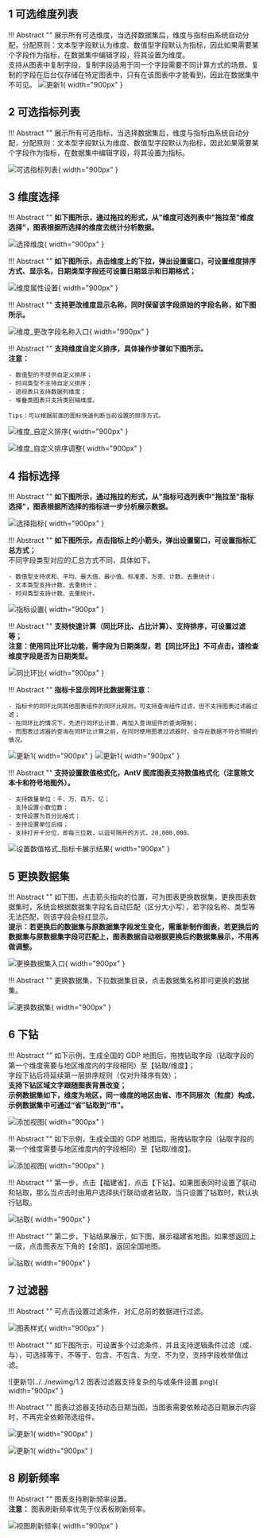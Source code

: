 ## 1 可选维度列表

!!! Abstract ""
    展示所有可选维度，当选择数据集后，维度与指标由系统自动分配，分配原则：文本型字段默认为维度、数值型字段默认为指标，因此如果需要某个字段作为指标，在数据集中编辑字段，将其设置为维度。  
    支持从图表中复制字段，复制字段适用于同一个字段需要不同计算方式的场景。复制的字段在后台仅存储在特定图表中，只有在该图表中才能看到，因此在数据集中不可见。
![更新1](../../newimg/1.8%20支持从图表中复制字段.png){ width="900px" }

## 2 可选指标列表

!!! Abstract ""
    展示所有可选指标，当选择数据集后，维度与指标由系统自动分配，分配原则：文本型字段默认为维度、数值型字段默认为指标，因此如果需要某个字段作为指标，在数据集中编辑字段，将其设置为指标。

![可选指标列表](../../img/view_generation/2.0指标列表.png){ width="900px" }

## 3 维度选择

!!! Abstract ""
    **如下图所示，通过拖拉的形式，从"维度可选列表中"拖拉至"维度选择"，图表根据所选择的维度去统计分析数据。**

![选择维度](../../img/view_generation/2.0选择维度.png){ width="900px" }

!!! Abstract ""
    **如下图所示，点击维度上的下拉，弹出设置窗口，可设置维度排序方式、显示名，日期类型字段还可设置日期显示和日期格式；**

![维度属性设置](../../img/view_generation/2.0维度排序.png){ width="900px" }

!!! Abstract ""
    **支持更改维度显示名称，同时保留该字段原始的字段名称，如下图所示。**

![维度_更改字段名称入口](../../img/view_generation/2.0更改维度名称.png){ width="900px" }

!!! Abstract ""
    **支持维度自定义排序，具体操作步骤如下图所示。**  
    **注意：**

    - 数值型的不提供自定义排序；
    - 时间类型不支持自定义排序；
    - 透视表只支持数据列维度；
    - 堆叠类图表只支持类别轴维度。

    Tips：可以根据前面的图标快速判断当前设置的排序方式。


![维度_自定义排序](../../img/view_generation/2.0自定义排序.png){ width="900px" }

![维度_自定义排序调整](../../img/view_generation/2.0设置自定义排序.png){ width="900px" }


## 4 指标选择

!!! Abstract ""
    **如下图所示，通过拖拉的形式，从"指标可选列表中"拖拉至"指标选择"，图表根据所选择的指标进一步分析展示数据。**

![选择指标](../../img/view_generation/2.0指标选择.png){ width="900px" }


!!! Abstract ""
    **如下图所示，点击指标上的小箭头，弹出设置窗口，可设置指标汇总方式；**  
    不同字段类型对应的汇总方式不同，具体如下。

    - 数值型支持求和、平均、最大值、最小值、标准差、方差、计数、去重统计；
    - 文本类型支持计数、去重统计；
    - 时间类型支持计数、去重统计。

![指标设置](../../img/view_generation/2.0指标汇总方式.png){ width="900px" }


!!! Abstract ""
    **支持快速计算（同比环比、占比计算）、支持排序，可设置过滤等；**  
    **注意：使用同比环比功能，需字段为日期类型，若【同比环比】不可点击，请检查维度字段是否为日期类型。**

![同比环比](../../img/view_generation/2.0指标快速计算.png){ width="900px" }

!!! Abstract ""
    **指标卡显示同环比数据需注意：**

    - 指标卡的同环比同其他图表组件的同环比规则，可支持查询组件过滤，但不支持图表过滤器过滤；
    - 在同环比的情况下，先进行同环比计算，再加入查询组件的查询限制；
    - 而图表过滤器的查询在同环比计算之前，在同时使用图表过滤器时，会存在数据不符合预期的情况。

![更新1](../../newimg/1.9%20%20指标卡支持显示同环比数据1.png){ width="900px" }
![更新1](../../newimg/同环比增加具体数值选项.png){ width="900px" }

!!! Abstract ""
    **支持设置数值格式化，AntV 图库图表支持数值格式化（注意除文本卡和符号地图外）。**

    - 支持数量单位：千、万、百万、亿；
    - 支持设置小数位数；
    - 支持设置为百分比格式；
    - 支持设置单位后缀；
    - 支持打开千分位，即每三位数，以逗号隔开的方式，20,000,000。

![设置数值格式_指标卡展示结果](../../img/view_generation/2.0数值格式设置.png){ width="900px" }

## 5 更换数据集

!!! Abstract ""
    如下图，点击箭头指向的位置，可为图表更换数据集，更换图表数据集时，系统会根据数据集字段名自动匹配（区分大小写），若字段名称、类型等无法匹配，则该字段会标红显示。  
    **提示：若更换后的数据集与原数据集字段发生变化，需重新制作图表，若更换后的数据集与原数据集字段可匹配上，图表数据自动根据更换后的数据集展示，不用再做调整。**

![更换数据集入口](../../img/view_generation/2.0更换数据集.png){ width="900px" }

!!! Abstract ""
    更换数据集，下拉数据集目录，点击数据集名称即可更换的数据集。

![更换数据集](../../img/view_generation/2.0成功更换数据集.png){ width="900px" }

## 6 下钻

!!! Abstract ""
    如下示例，生成全国的 GDP 地图后，拖拽钻取字段（钻取字段的第一个维度需要与地区维度内的字段相同）至【钻取/维度】；  
    字段下钻后将延续第一层排序规则（仅对升降序有效）；  
    **支持下钻区域文字跟随图表背景改变；**  
    **示例数据集如下，维度为地区，同一维度的地区由省、市不同层次（粒度）构成，示例数据集中可通过“省”钻取到“市”。**

![添加视图](../../img/view_generation/2.0数据明细.png){ width="900px" }

!!! Abstract ""
    如下示例，生成全国的 GDP 地图后，拖拽钻取字段（钻取字段的第一个维度需要与地区维度内的字段相同）至【钻取/维度】。

![添加视图](../../img/view_generation/2.0设置钻取.png){ width="900px" }

!!! Abstract ""
    第一步，点击【福建省】，点击【下钻】。如果图表同时设置了联动和钻取，那么当点击时由用户选择执行联动或者钻取，当只设置了钻取时，默认执行钻取。

![钻取](../../img/view_generation/2.0点击下钻.png){ width="900px" }

!!! Abstract ""
    第二步，下钻结果展示，如下图，展示福建省地图。如果想返回上一级，点击图表左下角的【全部】，返回全国地图。

![钻取](../../img/view_generation/2.0下钻结果.png){ width="900px" }


## 7 过滤器

!!! Abstract ""
    可点击设置过滤条件，对汇总前的数据进行过滤。

![图表样式](../../img/view_generation/仪表板过滤器.png){ width="900px" }

!!! Abstract ""
    如下图所示，可设置多个过滤条件，并且支持逻辑条件过滤（或、与），可选择等于、不等于、包含、不包含、为空、不为空，支持字段枚举值过滤。

![更新1](../../newimg/1.2 图表过滤器支持复杂的与或条件设置.png){ width="900px" }


!!! Abstract ""
    图表过滤器支持动态日期当图，当图表需要依赖动态日期展示内容时，不再完全依赖筛选组件。

![更新1](../../newimg/1.8%20图表过滤器支持动态日期1.png){ width="900px" }

![更新1](../../newimg/1.8%20图表过滤器支持动态日期2.png){ width="900px" }


## 8 刷新频率

!!! Abstract ""
    图表支持刷新频率设置。  
    **注意：** 图表刷新频率优先于仪表板刷新频率。

![视图刷新频率](../../img/view_generation/2.0设置刷新频率1.png){ width="900px" }
